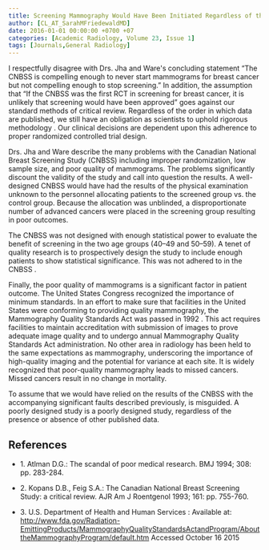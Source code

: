 ```yaml
---
title: Screening Mammography Would Have Been Initiated Regardless of the CNBSS
author: [CL_AT_SarahMFriedewaldMD]
date: 2016-01-01 00:00:00 +0700 +07
categories: [Academic Radiology, Volume 23, Issue 1]
tags: [Journals,General Radiology]
---
```

I respectfully disagree with Drs. Jha and Ware's concluding statement “The CNBSS is compelling enough to never start mammograms for breast cancer but not compelling enough to stop screening.” In addition, the assumption that “If the CNBSS was the first RCT in screening for breast cancer, it is unlikely that screening would have been approved” goes against our standard methods of critical review. Regardless of the order in which data are published, we still have an obligation as scientists to uphold rigorous methodology . Our clinical decisions are dependent upon this adherence to proper randomized controlled trial design.

Drs. Jha and Ware describe the many problems with the Canadian National Breast Screening Study (CNBSS) including improper randomization, low sample size, and poor quality of mammograms. The problems significantly discount the validity of the study and call into question the results. A well-designed CNBSS would have had the results of the physical examination unknown to the personnel allocating patients to the screened group vs. the control group. Because the allocation was unblinded, a disproportionate number of advanced cancers were placed in the screening group resulting in poor outcomes.

The CNBSS was not designed with enough statistical power to evaluate the benefit of screening in the two age groups (40–49 and 50–59). A tenet of quality research is to prospectively design the study to include enough patients to show statistical significance. This was not adhered to in the CNBSS .

Finally, the poor quality of mammograms is a significant factor in patient outcome. The United States Congress recognized the importance of minimum standards. In an effort to make sure that facilities in the United States were conforming to providing quality mammography, the Mammography Quality Standards Act was passed in 1992 . This act requires facilities to maintain accreditation with submission of images to prove adequate image quality and to undergo annual Mammography Quality Standards Act administration. No other area in radiology has been held to the same expectations as mammography, underscoring the importance of high-quality imaging and the potential for variance at each site. It is widely recognized that poor-quality mammography leads to missed cancers. Missed cancers result in no change in mortality.

To assume that we would have relied on the results of the CNBSS with the accompanying significant faults described previously, is misguided. A poorly designed study is a poorly designed study, regardless of the presence or absence of other published data.

## References

- 1\. Atlman D.G.: The scandal of poor medical research. BMJ 1994; 308: pp. 283-284.


- 2\. Kopans D.B., Feig S.A.: The Canadian National Breast Screening Study: a critical review. AJR Am J Roentgenol 1993; 161: pp. 755-760.


- 3\. U.S. Department of Health and Human Services : Available at: http://www.fda.gov/Radiation-EmittingProducts/MammographyQualityStandardsActandProgram/AbouttheMammographyProgram/default.htm Accessed October 16 2015